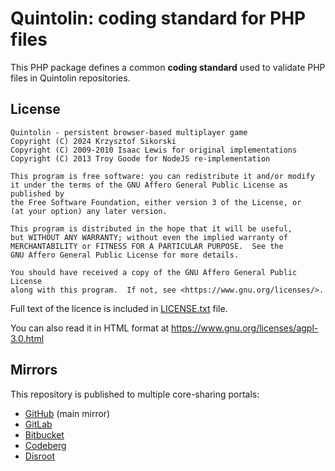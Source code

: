 # Quintolin: coding standard for PHP files

This PHP package defines a common **coding standard** used to validate
PHP files in Quintolin repositories.

## License

    Quintolin - persistent browser-based multiplayer game
    Copyright (C) 2024 Krzysztof Sikorski
    Copyright (C) 2009-2010 Isaac Lewis for original implementations
    Copyright (C) 2013 Troy Goode for NodeJS re-implementation

    This program is free software: you can redistribute it and/or modify
    it under the terms of the GNU Affero General Public License as published by
    the Free Software Foundation, either version 3 of the License, or
    (at your option) any later version.

    This program is distributed in the hope that it will be useful,
    but WITHOUT ANY WARRANTY; without even the implied warranty of
    MERCHANTABILITY or FITNESS FOR A PARTICULAR PURPOSE.  See the
    GNU Affero General Public License for more details.

    You should have received a copy of the GNU Affero General Public License
    along with this program.  If not, see <https://www.gnu.org/licenses/>.

Full text of the licence is included in [LICENSE.txt](LICENSE.txt) file.

You can also read it in HTML format at
<https://www.gnu.org/licenses/agpl-3.0.html>

## Mirrors

This repository is published to multiple core-sharing portals:

- [GitHub](https://github.com/quintolin/php-coding-standard) (main mirror)
- [GitLab](https://gitlab.com/quintolin/php-coding-standard)
- [Bitbucket](https://bitbucket.org/quintolin/php-coding-standard)
- [Codeberg](https://codeberg.org/quintolin/php-coding-standard)
- [Disroot](https://git.disroot.org/quintolin/php-coding-standard)
